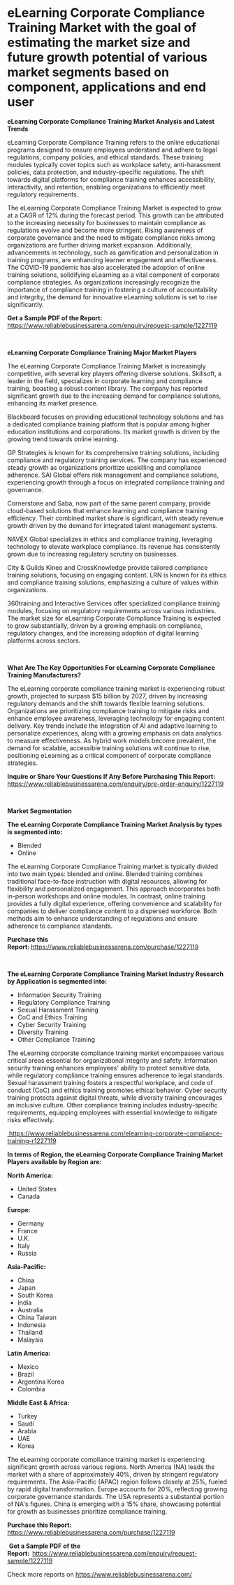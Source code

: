 <p><h1>eLearning Corporate Compliance Training Market with the goal of estimating the market size and future growth potential of various market segments based on component, applications and end user</h1></p><p><strong>eLearning Corporate Compliance Training Market Analysis and Latest Trends</strong></p>
<p><p>eLearning Corporate Compliance Training refers to the online educational programs designed to ensure employees understand and adhere to legal regulations, company policies, and ethical standards. These training modules typically cover topics such as workplace safety, anti-harassment policies, data protection, and industry-specific regulations. The shift towards digital platforms for compliance training enhances accessibility, interactivity, and retention, enabling organizations to efficiently meet regulatory requirements.</p><p>The eLearning Corporate Compliance Training Market is expected to grow at a CAGR of 12% during the forecast period. This growth can be attributed to the increasing necessity for businesses to maintain compliance as regulations evolve and become more stringent. Rising awareness of corporate governance and the need to mitigate compliance risks among organizations are further driving market expansion. Additionally, advancements in technology, such as gamification and personalization in training programs, are enhancing learner engagement and effectiveness. The COVID-19 pandemic has also accelerated the adoption of online training solutions, solidifying eLearning as a vital component of corporate compliance strategies. As organizations increasingly recognize the importance of compliance training in fostering a culture of accountability and integrity, the demand for innovative eLearning solutions is set to rise significantly.</p></p>
<p><strong>Get a Sample PDF of the Report:&nbsp;</strong> <a href="https://www.reliablebusinessarena.com/enquiry/request-sample/1227119?utm_campaign=2136&utm_medium=2&utm_source=Github&utm_content=ia&utm_term=09032025&utm_id=elearning-corporate-compliance-training">https://www.reliablebusinessarena.com/enquiry/request-sample/1227119</a></p>
<p>&nbsp;</p>
<p><strong>eLearning Corporate Compliance Training Major Market Players</strong></p>
<p><p>The eLearning Corporate Compliance Training Market is increasingly competitive, with several key players offering diverse solutions. Skillsoft, a leader in the field, specializes in corporate learning and compliance training, boasting a robust content library. The company has reported significant growth due to the increasing demand for compliance solutions, enhancing its market presence.</p><p>Blackboard focuses on providing educational technology solutions and has a dedicated compliance training platform that is popular among higher education institutions and corporations. Its market growth is driven by the growing trend towards online learning.</p><p>GP Strategies is known for its comprehensive training solutions, including compliance and regulatory training services. The company has experienced steady growth as organizations prioritize upskilling and compliance adherence. SAI Global offers risk management and compliance solutions, experiencing growth through a focus on integrated compliance training and governance.</p><p>Cornerstone and Saba, now part of the same parent company, provide cloud-based solutions that enhance learning and compliance training efficiency. Their combined market share is significant, with steady revenue growth driven by the demand for integrated talent management systems.</p><p>NAVEX Global specializes in ethics and compliance training, leveraging technology to elevate workplace compliance. Its revenue has consistently grown due to increasing regulatory scrutiny on businesses.</p><p>City & Guilds Kineo and CrossKnowledge provide tailored compliance training solutions, focusing on engaging content. LRN is known for its ethics and compliance training solutions, emphasizing a culture of values within organizations.</p><p>360training and Interactive Services offer specialized compliance training modules, focusing on regulatory requirements across various industries. The market size for eLearning Corporate Compliance Training is expected to grow substantially, driven by a growing emphasis on compliance, regulatory changes, and the increasing adoption of digital learning platforms across sectors.</p></p>
<p>&nbsp;</p>
<p><strong>What Are The Key Opportunities For eLearning Corporate Compliance Training Manufacturers?</strong></p>
<p><p>The eLearning corporate compliance training market is experiencing robust growth, projected to surpass $15 billion by 2027, driven by increasing regulatory demands and the shift towards flexible learning solutions. Organizations are prioritizing compliance training to mitigate risks and enhance employee awareness, leveraging technology for engaging content delivery. Key trends include the integration of AI and adaptive learning to personalize experiences, along with a growing emphasis on data analytics to measure effectiveness. As hybrid work models become prevalent, the demand for scalable, accessible training solutions will continue to rise, positioning eLearning as a critical component of corporate compliance strategies.</p></p>
<p><strong>Inquire or Share Your Questions If Any Before Purchasing This Report:</strong> <a href="https://www.reliablebusinessarena.com/enquiry/pre-order-enquiry/1227119?utm_campaign=2136&utm_medium=2&utm_source=Github&utm_content=ia&utm_term=09032025&utm_id=elearning-corporate-compliance-training">https://www.reliablebusinessarena.com/enquiry/pre-order-enquiry/1227119</a></p>
<p>&nbsp;</p>
<p><strong>Market Segmentation</strong></p>
<p><strong>The eLearning Corporate Compliance Training Market Analysis by types is segmented into:</strong></p>
<p><ul><li>Blended</li><li>Online</li></ul></p>
<p><p>The eLearning Corporate Compliance Training market is typically divided into two main types: blended and online. Blended training combines traditional face-to-face instruction with digital resources, allowing for flexibility and personalized engagement. This approach incorporates both in-person workshops and online modules. In contrast, online training provides a fully digital experience, offering convenience and scalability for companies to deliver compliance content to a dispersed workforce. Both methods aim to enhance understanding of regulations and ensure adherence to compliance standards.</p></p>
<p><strong>Purchase this Report:&nbsp;</strong><a href="https://www.reliablebusinessarena.com/purchase/1227119?utm_campaign=2136&utm_medium=2&utm_source=Github&utm_content=ia&utm_term=09032025&utm_id=elearning-corporate-compliance-training">https://www.reliablebusinessarena.com/purchase/1227119</a></p>
<p>&nbsp;</p>
<p><strong>The eLearning Corporate Compliance Training Market Industry Research by Application is segmented into:</strong></p>
<p><ul><li>Information Security Training</li><li>Regulatory Compliance Training</li><li>Sexual Harassment Training</li><li>CoC and Ethics Training</li><li>Cyber Security Training</li><li>Diversity Training</li><li>Other Compliance Training</li></ul></p>
<p><p>The eLearning corporate compliance training market encompasses various critical areas essential for organizational integrity and safety. Information security training enhances employees' ability to protect sensitive data, while regulatory compliance training ensures adherence to legal standards. Sexual harassment training fosters a respectful workplace, and code of conduct (CoC) and ethics training promotes ethical behavior. Cyber security training protects against digital threats, while diversity training encourages an inclusive culture. Other compliance training includes industry-specific requirements, equipping employees with essential knowledge to mitigate risks effectively.</p></p>
<p><a href="https://www.reliablebusinessarena.com/elearning-corporate-compliance-training-r1227119?utm_campaign=2136&utm_medium=2&utm_source=Github&utm_content=ia&utm_term=09032025&utm_id=elearning-corporate-compliance-training">&nbsp;https://www.reliablebusinessarena.com/elearning-corporate-compliance-training-r1227119</a></p>
<p><strong>In terms of Region, the eLearning Corporate Compliance Training Market Players available by Region are:</strong></p>
<p>
    <p> <strong> North America: </strong>
        <ul>
            <li>United States</li>
            <li>Canada</li>
        </ul>
        </p> 
    <p> <strong> Europe: </strong>
        <ul>
            <li>Germany</li>
            <li>France</li>
            <li>U.K.</li>
            <li>Italy</li>
            <li>Russia</li>
        </ul>
        </p> 
    <p> <strong> Asia-Pacific: </strong>
        <ul>
            <li>China</li>
            <li>Japan</li>
            <li>South Korea</li>
            <li>India</li>
            <li>Australia</li>
            <li>China Taiwan</li>
            <li>Indonesia</li>
            <li>Thailand</li>
            <li>Malaysia</li>
        </ul>
        </p> 
    <p> <strong> Latin America: </strong>
        <ul>
            <li>Mexico</li>
            <li>Brazil</li>
            <li>Argentina Korea</li>
            <li>Colombia</li>
        </ul>
        </p> 
    <p> <strong> Middle East & Africa: </strong>
        <ul>
            <li>Turkey</li>
            <li>Saudi</li>
            <li>Arabia</li>
            <li>UAE</li>
            <li>Korea</li>
        </ul>
    </p>
    </p>
<p><p>The eLearning corporate compliance training market is experiencing significant growth across various regions. North America (NA) leads the market with a share of approximately 40%, driven by stringent regulatory requirements. The Asia-Pacific (APAC) region follows closely at 25%, fueled by rapid digital transformation. Europe accounts for 20%, reflecting growing corporate governance standards. The USA represents a substantial portion of NA's figures. China is emerging with a 15% share, showcasing potential for growth as businesses prioritize compliance training.</p></p>
<p><strong>Purchase this Report: </strong><a href="https://www.reliablebusinessarena.com/purchase/1227119?utm_campaign=2136&utm_medium=2&utm_source=Github&utm_content=ia&utm_term=09032025&utm_id=elearning-corporate-compliance-training">https://www.reliablebusinessarena.com/purchase/1227119</a></p>
<p>&nbsp;<strong>Get a Sample PDF of the Report:&nbsp;&nbsp;</strong><a href="https://www.reliablebusinessarena.com/enquiry/request-sample/1227119?utm_campaign=2136&utm_medium=2&utm_source=Github&utm_content=ia&utm_term=09032025&utm_id=elearning-corporate-compliance-training">https://www.reliablebusinessarena.com/enquiry/request-sample/1227119</a></p>
<p><strong></strong></p>
<p>Check more reports on <a href="https://www.reliablebusinessarena.com/?utm_campaign=2136&utm_medium=2&utm_source=Github&utm_content=ia&utm_term=09032025&utm_id=elearning-corporate-compliance-training">https://www.reliablebusinessarena.com/</a></p>